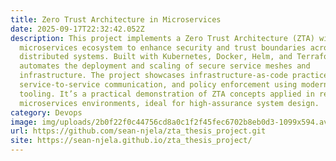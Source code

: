 ```yaml
---
title: Zero Trust Architecture in Microservices
date: 2025-09-17T22:32:42.052Z
description: This project implements a Zero Trust Architecture (ZTA) within a
  microservices ecosystem to enhance security and trust boundaries across
  distributed systems. Built with Kubernetes, Docker, Helm, and Terraform, it
  automates the deployment and scaling of secure service meshes and
  infrastructure. The project showcases infrastructure-as-code practices, secure
  service-to-service communication, and policy enforcement using modern DevOps
  tooling. It’s a practical demonstration of ZTA concepts applied in real-world
  microservices environments, ideal for high-assurance system design.
category: Devops
image: img/uploads/2b0f22f0c44756cd8a0c1f2f45fec6702b8eb0d3-1099x594.avif
url: https://github.com/sean-njela/zta_thesis_project.git
site: https://sean-njela.github.io/zta_thesis_project/
---
```


